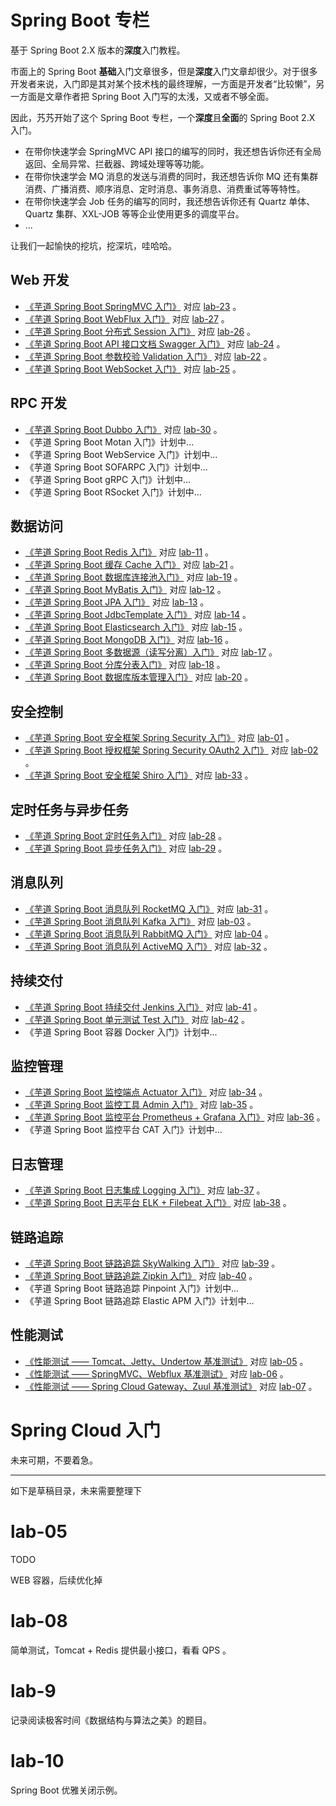
# Spring Boot 专栏

基于 Spring Boot 2.X 版本的**深度**入门教程。

市面上的 Spring Boot **基础**入门文章很多，但是**深度**入门文章却很少。对于很多开发者来说，入门即是其对某个技术栈的最终理解，一方面是开发者“比较懒”，另一方面是文章作者把 Spring Boot 入门写的太浅，又或者不够全面。

因此，艿艿开始了这个 Spring Boot 专栏，一个**深度**且**全面**的 Spring Boot 2.X 入门。
* 在带你快速学会 SpringMVC API 接口的编写的同时，我还想告诉你还有全局返回、全局异常、拦截器、跨域处理等等功能。
* 在带你快速学会 MQ 消息的发送与消费的同时，我还想告诉你 MQ 还有集群消费、广播消费、顺序消息、定时消息、事务消息、消费重试等等特性。
* 在带你快速学会 Job 任务的编写的同时，我还想告诉你还有 Quartz 单体、Quartz 集群、XXL-JOB 等等企业使用更多的调度平台。
* ...

让我们一起愉快的挖坑，挖深坑，哇哈哈。

## Web 开发

* [《芋道 Spring Boot SpringMVC 入门》](http://www.iocoder.cn/Spring-Boot/SpringMVC/?github) 对应 [lab-23](https://github.com/YunaiV/SpringBoot-Labs/tree/master/lab-23) 。
* [《芋道 Spring Boot WebFlux 入门》](http://www.iocoder.cn/Spring-Boot/WebFlux/?github) 对应 [lab-27](https://github.com/YunaiV/SpringBoot-Labs/tree/master/lab-27) 。
* [《芋道 Spring Boot 分布式 Session 入门》](http://www.iocoder.cn/Spring-Boot/Distributed-Session/?github) 对应 [lab-26](https://github.com/YunaiV/SpringBoot-Labs/tree/master/lab-26) 。
* [《芋道 Spring Boot API 接口文档 Swagger 入门》](http://www.iocoder.cn/Spring-Boot/Swagger/?github) 对应 [lab-24](https://github.com/YunaiV/SpringBoot-Labs/tree/master/lab-24) 。
* [《芋道 Spring Boot 参数校验 Validation 入门》](http://www.iocoder.cn/Spring-Boot/Validation/?github) 对应 [lab-22](https://github.com/YunaiV/SpringBoot-Labs/tree/master/lab-22) 。
* [《芋道 Spring Boot WebSocket 入门》](http://www.iocoder.cn/Spring-Boot/WebSocket/?github) 对应 [lab-25](https://github.com/YunaiV/SpringBoot-Labs/tree/master/lab-25) 。

## RPC 开发

* [《芋道 Spring Boot Dubbo 入门》](http://www.iocoder.cn/Spring-Boot/Dubbo/?github) 对应 [lab-30](https://github.com/YunaiV/SpringBoot-Labs/tree/master/lab-30) 。
* 《芋道 Spring Boot Motan 入门》计划中...
* 《芋道 Spring Boot WebService 入门》计划中...
* 《芋道 Spring Boot SOFARPC 入门》计划中...
* 《芋道 Spring Boot gRPC 入门》计划中...
* 《芋道 Spring Boot RSocket 入门》计划中...

## 数据访问

* [《芋道 Spring Boot Redis 入门》](http://www.iocoder.cn/Spring-Boot/Redis/?github) 对应 [lab-11](https://github.com/YunaiV/SpringBoot-Labs/tree/master/lab-11) 。
* [《芋道 Spring Boot 缓存 Cache 入门》](http://www.iocoder.cn/Spring-Boot/Cache/?github) 对应 [lab-21](https://github.com/YunaiV/SpringBoot-Labs/tree/master/lab-21) 。
* [《芋道 Spring Boot 数据库连接池入门》](http://www.iocoder.cn/Spring-Boot/datasource-pool/?github) 对应 [lab-19](https://github.com/YunaiV/SpringBoot-Labs/tree/master/lab-19) 。
* [《芋道 Spring Boot MyBatis 入门》](http://www.iocoder.cn/Spring-Boot/MyBatis/?github) 对应 [lab-12](https://github.com/YunaiV/SpringBoot-Labs/tree/master/lab-12) 。
* [《芋道 Spring Boot JPA 入门》](http://www.iocoder.cn/Spring-Boot/JPA/?github) 对应 [lab-13](https://github.com/YunaiV/SpringBoot-Labs/tree/master/lab-13) 。
* [《芋道 Spring Boot JdbcTemplate 入门》](http://www.iocoder.cn/Spring-Boot/JdbcTemplate/?github) 对应 [lab-14](https://github.com/YunaiV/SpringBoot-Labs/tree/master/lab-14) 。
* [《芋道 Spring Boot Elasticsearch 入门》](http://www.iocoder.cn/Spring-Boot/Elasticsearch/?github) 对应 [lab-15](https://github.com/YunaiV/SpringBoot-Labs/tree/master/lab-15) 。
* [《芋道 Spring Boot MongoDB 入门》](http://www.iocoder.cn/Spring-Boot/MongoDB/?github) 对应 [lab-16](https://github.com/YunaiV/SpringBoot-Labs/tree/master/lab-16) 。
* [《芋道 Spring Boot 多数据源（读写分离）入门》](http://www.iocoder.cn/Spring-Boot/dynamic-datasource/?github) 对应 [lab-17](https://github.com/YunaiV/SpringBoot-Labs/tree/master/lab-17) 。
* [《芋道 Spring Boot 分库分表入门》](http://www.iocoder.cn/Spring-Boot/sharding-datasource/?github) 对应 [lab-18](https://github.com/YunaiV/SpringBoot-Labs/tree/master/lab-18) 。
* [《芋道 Spring Boot 数据库版本管理入门》](http://www.iocoder.cn/Spring-Boot/database-version-control/?github) 对应 [lab-20](https://github.com/YunaiV/SpringBoot-Labs/tree/master/lab-20) 。

## 安全控制

* [《芋道 Spring Boot 安全框架 Spring Security 入门》](http://www.iocoder.cn/Spring-Boot/Spring-Security/?github) 对应 [lab-01](https://github.com/YunaiV/SpringBoot-Labs/tree/master/lab-01) 。
* [《芋道 Spring Boot 授权框架 Spring Security OAuth2 入门》](http://www.iocoder.cn/Spring-Security/OAuth2-learning/?github) 对应 [lab-02](https://github.com/YunaiV/SpringBoot-Labs/tree/master/lab-02) 。
* [《芋道 Spring Boot 安全框架 Shiro 入门》](http://www.iocoder.cn/Spring-Boot/Shiro/?github) 对应 [lab-33](https://github.com/YunaiV/SpringBoot-Labs/tree/master/lab-33) 。

## 定时任务与异步任务

* [《芋道 Spring Boot 定时任务入门》](http://www.iocoder.cn/Spring-Boot/Job/?github) 对应 [lab-28](https://github.com/YunaiV/SpringBoot-Labs/tree/master/lab-28) 。
* [《芋道 Spring Boot 异步任务入门》](http://www.iocoder.cn/Spring-Boot/Async-Job/?github) 对应 [lab-29](https://github.com/YunaiV/SpringBoot-Labs/tree/master/lab-29) 。

## 消息队列

* [《芋道 Spring Boot 消息队列 RocketMQ 入门》](http://www.iocoder.cn/Spring-Boot/RocketMQ/?github) 对应 [lab-31](https://github.com/YunaiV/SpringBoot-Labs/tree/master/lab-31) 。
* [《芋道 Spring Boot 消息队列 Kafka 入门》](http://www.iocoder.cn/Spring-Boot/Kafka/?github) 对应 [lab-03](https://github.com/YunaiV/SpringBoot-Labs/tree/master/lab-03) 。
* [《芋道 Spring Boot 消息队列 RabbitMQ 入门》](http://www.iocoder.cn/Spring-Boot/RabbitMQ/?github) 对应 [lab-04](https://github.com/YunaiV/SpringBoot-Labs/tree/master/lab-04) 。
* [《芋道 Spring Boot 消息队列 ActiveMQ 入门》](http://www.iocoder.cn/Spring-Boot/ActiveMQ/?github) 对应 [lab-32](https://github.com/YunaiV/SpringBoot-Labs/tree/master/lab-32) 。

## 持续交付

* [《芋道 Spring Boot 持续交付 Jenkins 入门》](http://www.iocoder.cn/Spring-Boot/Jenkins/?github) 对应 [lab-41](https://github.com/YunaiV/SpringBoot-Labs/tree/master/lab-41) 。
* [《芋道 Spring Boot 单元测试 Test 入门》](http://www.iocoder.cn/Spring-Boot/Unit-Test/?github) 对应 [lab-42](https://github.com/YunaiV/SpringBoot-Labs/tree/master/lab-42) 。
* 《芋道 Spring Boot 容器 Docker 入门》计划中...

## 监控管理

* [《芋道 Spring Boot 监控端点 Actuator 入门》](http://www.iocoder.cn/Spring-Boot/Actuator/?github) 对应 [lab-34](https://github.com/YunaiV/SpringBoot-Labs/tree/master/lab-34) 。
* [《芋道 Spring Boot 监控工具 Admin 入门》](http://www.iocoder.cn/Spring-Boot/Admin/?github) 对应 [lab-35](https://github.com/YunaiV/SpringBoot-Labs/tree/master/lab-35) 。
* [《芋道 Spring Boot 监控平台 Prometheus + Grafana 入门》](http://www.iocoder.cn/Spring-Boot/Prometheus-and-Grafana/?github) 对应 [lab-36](https://github.com/YunaiV/SpringBoot-Labs/tree/master/lab-36) 。
* 《芋道 Spring Boot 监控平台 CAT 入门》计划中...

## 日志管理

* [《芋道 Spring Boot 日志集成 Logging 入门》](http://www.iocoder.cn/Spring-Boot/Logging/?github) 对应 [lab-37](https://github.com/YunaiV/SpringBoot-Labs/tree/master/lab-37) 。
* [《芋道 Spring Boot 日志平台 ELK + Filebeat 入门》](http://www.iocoder.cn/Spring-Boot/ELK/?github) 对应 [lab-38](https://github.com/YunaiV/SpringBoot-Labs/tree/master/lab-38) 。

## 链路追踪

* [《芋道 Spring Boot 链路追踪 SkyWalking 入门》](http://www.iocoder.cn/Spring-Boot/SkyWalking/?github) 对应 [lab-39](https://github.com/YunaiV/SpringBoot-Labs/tree/master/lab-39) 。
* [《芋道 Spring Boot 链路追踪 Zipkin 入门》](http://www.iocoder.cn/Spring-Boot/Zipkin/?github) 对应 [lab-40](https://github.com/YunaiV/SpringBoot-Labs/tree/master/lab-40) 。
* 《芋道 Spring Boot 链路追踪 Pinpoint 入门》计划中...
* 《芋道 Spring Boot 链路追踪 Elastic APM 入门》计划中...

## 性能测试

* [《性能测试 —— Tomcat、Jetty、Undertow 基准测试》](http://www.iocoder.cn/Performance-Testing/Tomcat-Jetty-Undertow-benchmark/?github) 对应 [lab-05](https://github.com/YunaiV/SpringBoot-Labs/tree/master/lab-05) 。
* [《性能测试 —— SpringMVC、Webflux 基准测试》](http://www.iocoder.cn/Performance-Testing/SpringMVC-Webflux-benchmark/?github) 对应 [lab-06](https://github.com/YunaiV/SpringBoot-Labs/tree/master/lab-06) 。
* [《性能测试 —— Spring Cloud Gateway、Zuul 基准测试》](http://www.iocoder.cn/Performance-Testing/SpringCloudGateway-Zuul-benchmark/?github) 对应 [lab-07](https://github.com/YunaiV/SpringBoot-Labs/tree/master/lab-07) 。

# Spring Cloud 入门

未来可期，不要着急。

---------

如下是草稿目录，未来需要整理下

# lab-05

TODO

WEB 容器，后续优化掉

# lab-08

简单测试，Tomcat + Redis 提供最小接口，看看 QPS 。

# lab-9

记录阅读极客时间《数据结构与算法之美》的题目。

# lab-10

Spring Boot 优雅关闭示例。

